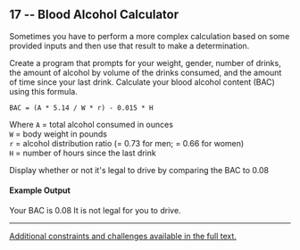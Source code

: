 ## 17 -- Blood Alcohol Calculator
Sometimes you have to perform a more complex
calculation based on some provided inputs and then use
that result to make a determination.

Create a program that prompts for your weight, gender,
number of drinks, the amount of alcohol by volume of
the drinks consumed, and the amount of time since your
last drink. Calculate your blood alcohol content (BAC)
using this formula.

`BAC = (A * 5.14 / W * r) - 0.015 * H`

Where
`A` = total alcohol consumed in ounces  
`W` = body weight in pounds  
`r` = alcohol distribution ratio  (= 0.73 for men; = 0.66 for women)  
`H` = number of hours since the last drink  

Display whether or not it's legal to drive by
comparing the BAC to 0.08

#### Example Output
Your BAC is 0.08
It is not legal for you to drive.

***
[Additional constraints and challenges available in the full text.](https://www.amazon.com/Exercises-Programmers-Challenges-Develop-Coding/dp/1680501224)
